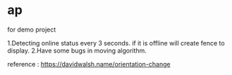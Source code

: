 # ap
for demo project

1.Detecting online status every 3 seconds. if it is offline will create fence to display.
2.Have some bugs in moving algorithm.

reference : https://davidwalsh.name/orientation-change
